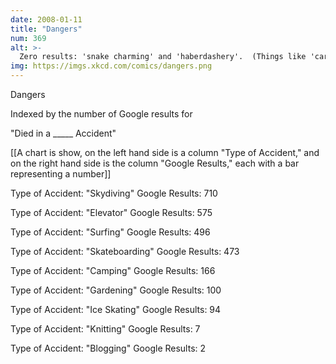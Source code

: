 ```yaml
---
date: 2008-01-11
title: "Dangers"
num: 369
alt: >-
  Zero results: 'snake charming' and 'haberdashery'.  (Things like 'car' and 'boating' and such are of course the highest, by a huge margin.)
img: https://imgs.xkcd.com/comics/dangers.png
---
```

Dangers

Indexed by the number of Google results for

"Died in a _____ Accident"

[[A chart is show, on the left hand side is a column "Type of Accident," and on the right hand side is the column "Google Results," each with a bar representing a number]]

Type of Accident: "Skydiving" Google Results: 710

Type of Accident: "Elevator" Google Results: 575

Type of Accident: "Surfing" Google Results: 496

Type of Accident: "Skateboarding" Google Results: 473

Type of Accident: "Camping" Google Results: 166

Type of Accident: "Gardening" Google Results: 100

Type of Accident: "Ice Skating" Google Results: 94

Type of Accident: "Knitting" Google Results: 7

Type of Accident: "Blogging" Google Results: 2


